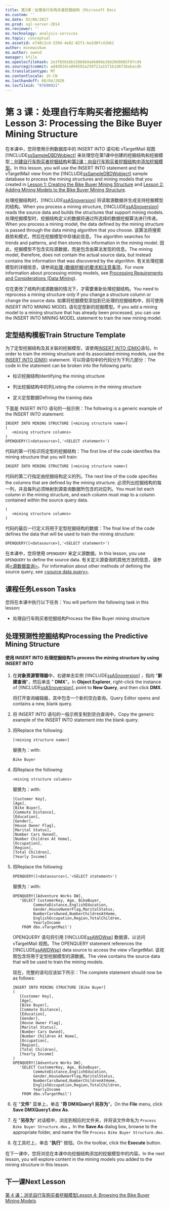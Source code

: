 ```yaml
---
title: 第3课：处理自行车购买者挖掘结构 |Microsoft Docs
ms.custom: ''
ms.date: 03/06/2017
ms.prod: sql-server-2014
ms.reviewer: ''
ms.technology: analysis-services
ms.topic: conceptual
ms.assetid: e748c2cd-339d-4e82-82f1-be2d0fc41b61
author: minewiskan
ms.author: owend
manager: kfile
ms.openlocfilehash: 2e3f85016b32884b9a6b809e28d20d9985f97cd9
ms.sourcegitcommit: ad4d92dce894592a259721a1571b1d8736abacdb
ms.translationtype: MT
ms.contentlocale: zh-CN
ms.lasthandoff: 08/04/2020
ms.locfileid: "87690921"
---
```

# <a name="lesson-3-processing-the-bike-buyer-mining-structure"></a><span data-ttu-id="0c922-102">第 3 课：处理自行车购买者挖掘结构</span><span class="sxs-lookup"><span data-stu-id="0c922-102">Lesson 3: Processing the Bike Buyer Mining Structure</span></span>
  <span data-ttu-id="0c922-103">在本课中，您将使用示例数据库中的 INSERT INTO 语句和 vTargetMail 视图 [!INCLUDE[ssSampleDBDWobject](../includes/sssampledbdwobject-md.md)] 来处理您在第1课中创建的挖掘结构和挖掘模型[：创建自行车购买者挖掘结构](../../2014/tutorials/lesson-1-creating-the-bike-buyer-mining-structure.md)和[第2课：向自行车购买者挖掘结构中添加挖掘模型](../../2014/tutorials/lesson-2-adding-mining-models-to-the-bike-buyer-mining-structure.md)。</span><span class="sxs-lookup"><span data-stu-id="0c922-103">In this lesson, you will use the INSERT INTO statement and the vTargetMail view from the [!INCLUDE[ssSampleDBDWobject](../includes/sssampledbdwobject-md.md)] sample database to process the mining structures and mining models that you created in [Lesson 1: Creating the Bike Buyer Mining Structure](../../2014/tutorials/lesson-1-creating-the-bike-buyer-mining-structure.md) and [Lesson 2: Adding Mining Models to the Bike Buyer Mining Structure](../../2014/tutorials/lesson-2-adding-mining-models-to-the-bike-buyer-mining-structure.md).</span></span>  
  
 <span data-ttu-id="0c922-104">处理挖掘结构时，[!INCLUDE[ssASnoversion](../includes/ssasnoversion-md.md)] 将读取源数据并生成支持挖掘模型的结构。</span><span class="sxs-lookup"><span data-stu-id="0c922-104">When you process a mining structure, [!INCLUDE[ssASnoversion](../includes/ssasnoversion-md.md)] reads the source data and builds the structures that support mining models.</span></span> <span data-ttu-id="0c922-105">处理挖掘模型时，挖掘结构定义的数据将通过所选择的数据挖掘算法进行传递。</span><span class="sxs-lookup"><span data-stu-id="0c922-105">When you process a mining model, the data defined by the mining structure is passed through the data mining algorithm that you choose.</span></span> <span data-ttu-id="0c922-106">该算法将搜索趋势和模式，然后在挖掘模型中存储此信息。</span><span class="sxs-lookup"><span data-stu-id="0c922-106">The algorithm searches for trends and patterns, and then stores this information in the mining model.</span></span> <span data-ttu-id="0c922-107">因此，挖掘模型不包含实际源数据，而是包含由算法发现的信息。</span><span class="sxs-lookup"><span data-stu-id="0c922-107">The mining model, therefore, does not contain the actual source data, but instead contains the information that was discovered by the algorithm.</span></span> <span data-ttu-id="0c922-108">有关处理挖掘模型的详细信息，请参阅[处理 &#40;数据挖掘&#41;的要求和注意事项](../../2014/analysis-services/data-mining/processing-requirements-and-considerations-data-mining.md)。</span><span class="sxs-lookup"><span data-stu-id="0c922-108">For more information about processing mining models, see [Processing Requirements and Considerations &#40;Data Mining&#41;](../../2014/analysis-services/data-mining/processing-requirements-and-considerations-data-mining.md).</span></span>  
  
 <span data-ttu-id="0c922-109">仅在更改了结构列或源数据的情况下，才需要重新处理挖掘结构。</span><span class="sxs-lookup"><span data-stu-id="0c922-109">You need to reprocess a mining structure only if you change a structure column or change the source data.</span></span> <span data-ttu-id="0c922-110">如果将挖掘模型添加到已处理的挖掘结构中，则可使用 INSERT INTO MINING MODEL 语句定型新的挖掘模型。</span><span class="sxs-lookup"><span data-stu-id="0c922-110">If you add a mining model to a mining structure that has already been processed, you can use the INSERT INTO MINING MODEL statement to train the new mining model.</span></span>  
  
## <a name="train-structure-template"></a><span data-ttu-id="0c922-111">定型结构模板</span><span class="sxs-lookup"><span data-stu-id="0c922-111">Train Structure Template</span></span>  
 <span data-ttu-id="0c922-112">为了定型挖掘结构及其关联的挖掘模型，请使用[INSERT INTO &#40;DMX&#41;](/sql/dmx/insert-into-dmx)语句。</span><span class="sxs-lookup"><span data-stu-id="0c922-112">In order to train the mining structure and its associated mining models, use the [INSERT INTO &#40;DMX&#41;](/sql/dmx/insert-into-dmx) statement.</span></span> <span data-ttu-id="0c922-113">可以将语句中的代码分为下列几部分：</span><span class="sxs-lookup"><span data-stu-id="0c922-113">The code in the statement can be broken into the following parts:</span></span>  
  
-   <span data-ttu-id="0c922-114">标识挖掘结构</span><span class="sxs-lookup"><span data-stu-id="0c922-114">Identifying the mining structure</span></span>  
  
-   <span data-ttu-id="0c922-115">列出挖掘结构中的列</span><span class="sxs-lookup"><span data-stu-id="0c922-115">Listing the columns in the mining structure</span></span>  
  
-   <span data-ttu-id="0c922-116">定义定型数据</span><span class="sxs-lookup"><span data-stu-id="0c922-116">Defining the training data</span></span>  
  
 <span data-ttu-id="0c922-117">下面是 INSERT INTO 语句的一般示例：</span><span class="sxs-lookup"><span data-stu-id="0c922-117">The following is a generic example of the INSERT INTO statement:</span></span>  
  
```  
INSERT INTO MINING STRUCTURE [<mining structure name>]  
(  
   <mining structure columns>  
)  
OPENQUERY([<datasource>],'<SELECT statement>')  
```  
  
 <span data-ttu-id="0c922-118">代码的第一行标识将定型的挖掘结构：</span><span class="sxs-lookup"><span data-stu-id="0c922-118">The first line of the code identifies the mining structure that you will train:</span></span>  
  
```  
INSERT INTO MINING STRUCTURE [<mining structure name>]  
```  
  
 <span data-ttu-id="0c922-119">代码的第二行指定由挖掘结构定义的列。</span><span class="sxs-lookup"><span data-stu-id="0c922-119">The next line of the code specifies the columns that are defined by the mining structure.</span></span> <span data-ttu-id="0c922-120">必须列出挖掘结构的每一列，并且每列必须映射到源查询数据所包含的对应列。</span><span class="sxs-lookup"><span data-stu-id="0c922-120">You must list each column in the mining structure, and each column must map to a column contained within the source query data.</span></span>  
  
```  
(  
   <mining structure columns>  
)  
```  
  
 <span data-ttu-id="0c922-121">代码的最后一行定义将用于定型挖掘结构的数据：</span><span class="sxs-lookup"><span data-stu-id="0c922-121">The final line of the code defines the data that will be used to train the mining structure:</span></span>  
  
```  
OPENQUERY([<datasource>],'<SELECT statement>')  
```  
  
 <span data-ttu-id="0c922-122">在本课中，您将使用 `OPENQUERY` 来定义源数据。</span><span class="sxs-lookup"><span data-stu-id="0c922-122">In this lesson, you use `OPENQUERY` to define the source data.</span></span> <span data-ttu-id="0c922-123">有关定义源查询的其他方法的信息，请参阅[&#60;源数据查询&#62;](/sql/dmx/source-data-query)。</span><span class="sxs-lookup"><span data-stu-id="0c922-123">For information about other methods of defining the source query, see [&#60;source data query&#62;](/sql/dmx/source-data-query).</span></span>  
  
## <a name="lesson-tasks"></a><span data-ttu-id="0c922-124">课程任务</span><span class="sxs-lookup"><span data-stu-id="0c922-124">Lesson Tasks</span></span>  
 <span data-ttu-id="0c922-125">您将在本课中执行以下任务：</span><span class="sxs-lookup"><span data-stu-id="0c922-125">You will perform the following task in this lesson:</span></span>  
  
-   <span data-ttu-id="0c922-126">处理自行车购买者挖掘结构</span><span class="sxs-lookup"><span data-stu-id="0c922-126">Process the Bike Buyer mining structure</span></span>  
  
## <a name="processing-the-predictive-mining-structure"></a><span data-ttu-id="0c922-127">处理预测性挖掘结构</span><span class="sxs-lookup"><span data-stu-id="0c922-127">Processing the Predictive Mining Structure</span></span>  
  
#### <a name="to-process-the-mining-structure-by-using-insert-into"></a><span data-ttu-id="0c922-128">使用 INSERT INTO 处理挖掘结构</span><span class="sxs-lookup"><span data-stu-id="0c922-128">To process the mining structure by using INSERT INTO</span></span>  
  
1.  <span data-ttu-id="0c922-129">在**对象资源管理器**中，右键单击实例 [!INCLUDE[ssASnoversion](../includes/ssasnoversion-md.md)] ，指向 "**新建查询**"，然后单击 " **DMX**"。</span><span class="sxs-lookup"><span data-stu-id="0c922-129">In **Object Explorer**, right-click the instance of [!INCLUDE[ssASnoversion](../includes/ssasnoversion-md.md)], point to **New Query**, and then click **DMX**.</span></span>  
  
     <span data-ttu-id="0c922-130">将打开查询编辑器，其中包含一个新的空白查询。</span><span class="sxs-lookup"><span data-stu-id="0c922-130">Query Editor opens and contains a new, blank query.</span></span>  
  
2.  <span data-ttu-id="0c922-131">将 INSERT INTO 语句的一般示例复制到空白查询中。</span><span class="sxs-lookup"><span data-stu-id="0c922-131">Copy the generic example of the INSERT INTO statement into the blank query.</span></span>  
  
3.  <span data-ttu-id="0c922-132">将</span><span class="sxs-lookup"><span data-stu-id="0c922-132">Replace the following:</span></span>  
  
    ```  
    [<mining structure name>]   
    ```  
  
     <span data-ttu-id="0c922-133">替换为：</span><span class="sxs-lookup"><span data-stu-id="0c922-133">with:</span></span>  
  
    ```  
    Bike Buyer  
    ```  
  
4.  <span data-ttu-id="0c922-134">将</span><span class="sxs-lookup"><span data-stu-id="0c922-134">Replace the following:</span></span>  
  
    ```  
    <mining structure columns>  
    ```  
  
     <span data-ttu-id="0c922-135">替换为：</span><span class="sxs-lookup"><span data-stu-id="0c922-135">with:</span></span>  
  
    ```  
    [Customer Key],  
    [Age],  
    [Bike Buyer],  
    [Commute Distance],  
    [Education],  
    [Gender],  
    [House Owner Flag],  
    [Marital Status],  
    [Number Cars Owned],  
    [Number Children At Home],  
    [Occupation],  
    [Region],  
    [Total Children],  
    [Yearly Income]  
    ```  
  
5.  <span data-ttu-id="0c922-136">将</span><span class="sxs-lookup"><span data-stu-id="0c922-136">Replace the following:</span></span>  
  
    ```  
    OPENQUERY([<datasource>],'<SELECT statement>')  
    ```  
  
     <span data-ttu-id="0c922-137">替换为：</span><span class="sxs-lookup"><span data-stu-id="0c922-137">with:</span></span>  
  
    ```  
    OPENQUERY([Adventure Works DW],  
       'SELECT CustomerKey, Age, BikeBuyer,  
             CommuteDistance,EnglishEducation,  
             Gender,HouseOwnerFlag,MaritalStatus,  
             NumberCarsOwned,NumberChildrenAtHome,   
             EnglishOccupation,Region,TotalChildren,  
             YearlyIncome   
        FROM dbo.vTargetMail')  
    ```  
  
     <span data-ttu-id="0c922-138">OPENQUERY 语句将引用 [!INCLUDE[ssAWDWsp](../includes/ssawdwsp-md.md)] 数据源，以访问 vTargetMail 视图。</span><span class="sxs-lookup"><span data-stu-id="0c922-138">The OPENQUERY statement references the [!INCLUDE[ssAWDWsp](../includes/ssawdwsp-md.md)] data source to access the view vTargetMail.</span></span> <span data-ttu-id="0c922-139">该视图包含将用于定型挖掘模型的源数据。</span><span class="sxs-lookup"><span data-stu-id="0c922-139">The view contains the source data that will be used to train the mining models.</span></span>  
  
     <span data-ttu-id="0c922-140">现在，完整的语句应该如下所示：</span><span class="sxs-lookup"><span data-stu-id="0c922-140">The complete statement should now be as follows:</span></span>  
  
    ```  
    INSERT INTO MINING STRUCTURE [Bike Buyer]  
    (  
       [Customer Key],  
       [Age],  
       [Bike Buyer],  
       [Commute Distance],  
       [Education],  
       [Gender],  
       [House Owner Flag],  
       [Marital Status],  
       [Number Cars Owned],  
       [Number Children At Home],  
       [Occupation],  
       [Region],  
       [Total Children],  
       [Yearly Income]     
    )  
    OPENQUERY([Adventure Works DW],  
       'SELECT CustomerKey, Age, BikeBuyer,  
             CommuteDistance,EnglishEducation,  
             Gender,HouseOwnerFlag,MaritalStatus,  
             NumberCarsOwned,NumberChildrenAtHome,   
             EnglishOccupation,Region,TotalChildren,  
             YearlyIncome   
        FROM dbo.vTargetMail')  
    ```  
  
6.  <span data-ttu-id="0c922-141">在 "**文件**" 菜单上，单击 "**将 DMXQuery1 另存为**"。</span><span class="sxs-lookup"><span data-stu-id="0c922-141">On the **File** menu, click **Save DMXQuery1.dmx As**.</span></span>  
  
7.  <span data-ttu-id="0c922-142">在 "**另存为**" 对话框中，浏览到相应的文件夹，并将该文件命名为 `Process Bike Buyer Structure.dmx` 。</span><span class="sxs-lookup"><span data-stu-id="0c922-142">In the **Save As** dialog box, browse to the appropriate folder, and name the file `Process Bike Buyer Structure.dmx`.</span></span>  
  
8.  <span data-ttu-id="0c922-143">在工具栏上，单击 "**执行**" 按钮。</span><span class="sxs-lookup"><span data-stu-id="0c922-143">On the toolbar, click the **Execute** button.</span></span>  
  
 <span data-ttu-id="0c922-144">在下一课中，您将浏览在本课中向挖掘结构添加的挖掘模型中的内容。</span><span class="sxs-lookup"><span data-stu-id="0c922-144">In the next lesson, you will explore content in the mining models you added to the mining structure in this lesson.</span></span>  
  
## <a name="next-lesson"></a><span data-ttu-id="0c922-145">下一课</span><span class="sxs-lookup"><span data-stu-id="0c922-145">Next Lesson</span></span>  
 [<span data-ttu-id="0c922-146">第 4 课：浏览自行车购买者挖掘模型</span><span class="sxs-lookup"><span data-stu-id="0c922-146">Lesson 4: Browsing the Bike Buyer Mining Models</span></span>](../../2014/tutorials/lesson-4-browsing-the-bike-buyer-mining-models.md)  
  
  

